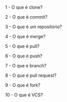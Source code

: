 1 - O que é clone?

2 - O que é commit?

3 - O que é um repositório?

4 - O que é merge?

5 - O que é pull?

6 - O que é push?

7 - O que e branch?

8 - O que é pull request?

9 - O que é fork?

10 - O que é VCS?

